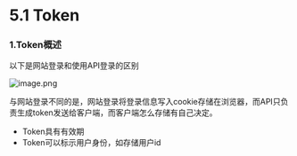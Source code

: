 # 5.1 Token

### 1.Token概述

以下是网站登录和使用API登录的区别

![image.png](https://upload-images.jianshu.io/upload_images/7220971-bd0b117b4d96a154.png?imageMogr2/auto-orient/strip%7CimageView2/2/w/1240)

与网站登录不同的是，网站登录将登录信息写入cookie存储在浏览器，而API只负责生成token发送给客户端，而客户端怎么存储有自己决定。
- Token具有有效期
- Token可以标示用户身份，如存储用户id